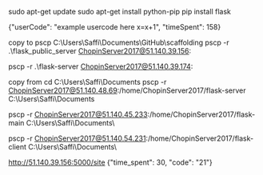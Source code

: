 sudo apt-get update
sudo apt-get install python-pip 
pip install flask

{"userCode": "example usercode here x=x+1", "timeSpent": 158}

copy to
pscp
C:\Users\Saffi\Documents\GitHub\scaffolding
pscp -r .\flask_public_server ChopinServer2017@51.140.39.156:

pscp -r .\flask-server ChopinServer2017@51.140.39.174:


copy from
cd C:\Users\Saffi\Documents
pscp -r ChopinServer2017@51.140.48.69:/home/ChopinServer2017/flask-server C:\Users\Saffi\Documents

pscp -r ChopinServer2017@51.140.45.233:/home/ChopinServer2017/flask-main C:\Users\Saffi\Documents\

pscp -r ChopinServer2017@51.140.54.231:/home/ChopinServer2017/flask-client C:\Users\Saffi\Documents\




http://51.140.39.156:5000/site
{"time_spent": 30, "code": "21"}
